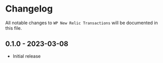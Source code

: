 # Changelog

All notable changes to `WP New Relic Transactions` will be documented in this file.

## 0.1.0 - 2023-03-08

- Initial release
